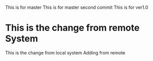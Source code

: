 This is for master
This is for master second commit
This is for ver1.0

This is the change from remote System
=======
This is the change from local system
Adding from remote
